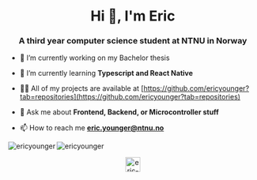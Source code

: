 <h1 align="center">Hi 👋, I'm Eric</h1>
<h3 align="center">A third year computer science student at NTNU in Norway</h3>

- 🔭 I’m currently working on my Bachelor thesis

- 🌱 I’m currently learning **Typescript and React Native**

- 👨‍💻 All of my projects are available at [https://github.com/ericyounger?tab=repositories](https://github.com/ericyounger?tab=repositories)

- 💬 Ask me about **Frontend, Backend, or Microcontroller stuff**

- 📫 How to reach me **eric.younger@ntnu.no**



<img align="left" src="https://github-readme-stats.vercel.app/api/top-langs/?username=ericyounger&layout=compact&hide=html" alt="ericyounger" />

<img align="center" src="https://github-readme-stats.vercel.app/api?username=ericyounger&show_icons=true" alt="ericyounger" />

<p align="center">
<a href="https://linkedin.com/in/eric-younger-8365a0b0" target="blank"><img align="center" src="https://cdn.jsdelivr.net/npm/simple-icons@3.0.1/icons/linkedin.svg" alt="eric-younger-8365a0b0" height="30" width="30" /></a>
</p>
